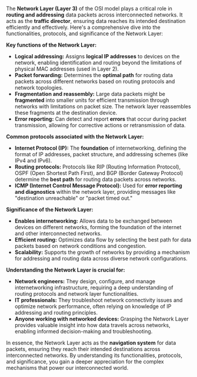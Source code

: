 The **Network Layer (Layer 3)** of the OSI model plays a critical role in **routing and addressing** data packets across interconnected networks. It acts as the **traffic director**, ensuring data reaches its intended destination efficiently and effectively. Here's a comprehensive dive into the functionalities, protocols, and significance of the Network Layer:

**Key functions of the Network Layer:**

- **Logical addressing:** Assigns **logical IP addresses** to devices on the network, enabling identification and routing beyond the limitations of physical MAC addresses (used in Layer 2).
- **Packet forwarding:** Determines the **optimal path** for routing data packets across different networks based on routing protocols and network topologies.
- **Fragmentation and reassembly:** Large data packets might be **fragmented** into smaller units for efficient transmission through networks with limitations on packet size. The network layer reassembles these fragments at the destination device.
- **Error reporting:** Can detect and report **errors** that occur during packet transmission, allowing for corrective actions or retransmission of data.

**Common protocols associated with the Network Layer:**

- **Internet Protocol (IP):** The **foundation** of internetworking, defining the format of IP addresses, packet structure, and addressing schemes (like IPv4 and IPv6).
- **Routing protocols:** Protocols like RIP (Routing Information Protocol), OSPF (Open Shortest Path First), and BGP (Border Gateway Protocol) determine the **best path** for routing data packets across networks.
- **ICMP (Internet Control Message Protocol):** Used for **error reporting and diagnostics** within the network layer, providing messages like "destination unreachable" or "packet timed out."

**Significance of the Network Layer:**

- **Enables internetworking:** Allows data to be exchanged between devices on different networks, forming the foundation of the internet and other interconnected networks.
- **Efficient routing:** Optimizes data flow by selecting the best path for data packets based on network conditions and congestion.
- **Scalability:** Supports the growth of networks by providing a mechanism for addressing and routing data across diverse network configurations.

**Understanding the Network Layer is crucial for:**

- **Network engineers:** They design, configure, and manage internetworking infrastructure, requiring a deep understanding of routing protocols and network layer functionalities.
- **IT professionals:** They troubleshoot network connectivity issues and optimize network performance, often relying on knowledge of IP addressing and routing principles.
- **Anyone working with networked devices:** Grasping the Network Layer provides valuable insight into how data travels across networks, enabling informed decision-making and troubleshooting.

In essence, the Network Layer acts as the **navigation system** for data packets, ensuring they reach their intended destinations across interconnected networks. By understanding its functionalities, protocols, and significance, you gain a deeper appreciation for the complex mechanisms that power our interconnected world.
